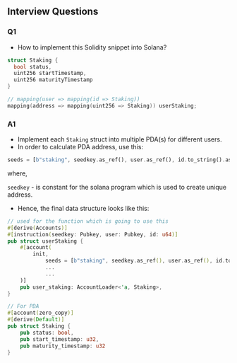 ## Interview Questions
### Q1
* How to implement this Solidity snippet into Solana?
```c
struct Staking {
  bool status,
  uint256 startTimestamp,
  uint256 maturityTimestamp
}

// mapping(user => mapping(id => Staking))
mapping(address => mapping(uint256 => Staking)) userStaking;
```

### A1
* Implement each `Staking` struct into multiple PDA(s) for different users.
* In order to calculate PDA address, use this:
```rs
seeds = [b"staking", seedkey.as_ref(), user.as_ref(), id.to_string().as_bytes()],
```
where,

`seedkey` - is constant for the solana program which is used to create unique address.

* Hence, the final data structure looks like this:
```rs
// used for the function which is going to use this
#[derive(Accounts)]
#[instruction(seedkey: Pubkey, user: Pubkey, id: u64)]
pub struct userStaking {
	#[account(
	    init,
			seeds = [b"staking", seedkey.as_ref(), user.as_ref(), id.to_string().as_bytes()],
			...
			...
	)]
	pub user_staking: AccountLoader<'a, Staking>,
}

// For PDA
#[account(zero_copy)]
#[derive(Default)] 
pub struct Staking {
	pub status: bool,
	pub start_timestamp: u32,
	pub maturity_timestamp: u32
}
```




